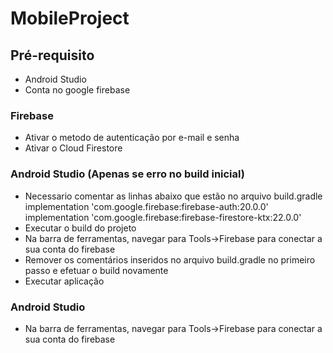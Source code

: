 # MobileProject

## Pré-requisito

* Android Studio
* Conta no google firebase

### Firebase
* Ativar o metodo de autenticação por e-mail e senha
* Ativar o Cloud Firestore

### Android Studio (Apenas se erro no build inicial)
* Necessario comentar as linhas abaixo que estão no arquivo build.gradle  
    implementation 'com.google.firebase:firebase-auth:20.0.0'  
    implementation 'com.google.firebase:firebase-firestore-ktx:22.0.0'
* Executar o build do projeto    
* Na barra de ferramentas, navegar para Tools->Firebase para conectar a sua conta do firebase
* Remover os comentários inseridos no arquivo build.gradle no primeiro passo e efetuar o build novamente
* Executar aplicação  

### Android Studio
* Na barra de ferramentas, navegar para Tools->Firebase para conectar a sua conta do firebase
